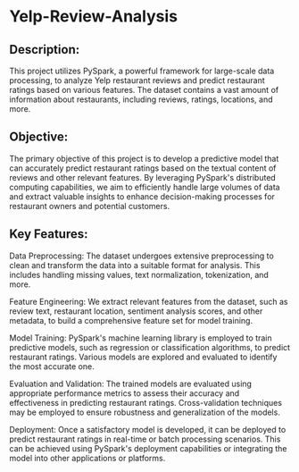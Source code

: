 # Yelp-Review-Analysis

## Description:
This project utilizes PySpark, a powerful framework for large-scale data processing, to analyze Yelp restaurant reviews and predict restaurant ratings based on various features. The dataset contains a vast amount of information about restaurants, including reviews, ratings, locations, and more.

## Objective:
The primary objective of this project is to develop a predictive model that can accurately predict restaurant ratings based on the textual content of reviews and other relevant features. By leveraging PySpark's distributed computing capabilities, we aim to efficiently handle large volumes of data and extract valuable insights to enhance decision-making processes for restaurant owners and potential customers.

## Key Features:

Data Preprocessing: The dataset undergoes extensive preprocessing to clean and transform the data into a suitable format for analysis. This includes handling missing values, text normalization, tokenization, and more.

Feature Engineering: We extract relevant features from the dataset, such as review text, restaurant location, sentiment analysis scores, and other metadata, to build a comprehensive feature set for model training.

Model Training: PySpark's machine learning library is employed to train predictive models, such as regression or classification algorithms, to predict restaurant ratings. Various models are explored and evaluated to identify the most accurate one.

Evaluation and Validation: The trained models are evaluated using appropriate performance metrics to assess their accuracy and effectiveness in predicting restaurant ratings. Cross-validation techniques may be employed to ensure robustness and generalization of the models.

Deployment: Once a satisfactory model is developed, it can be deployed to predict restaurant ratings in real-time or batch processing scenarios. This can be achieved using PySpark's deployment capabilities or integrating the model into other applications or platforms.
